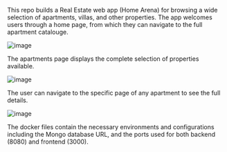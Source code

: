 This repo builds a Real Estate web app (Home Arena) for browsing a wide selection of apartments, villas, and other properties. The app welcomes users through a home page, from which they can navigate to the full apartment catalouge.

![image](https://github.com/amshawky/Nawy/assets/139395723/cbbaa0db-f117-4f69-9c19-a987aebe27aa)

The apartments page displays the complete selection of properties available. 

![image](https://github.com/amshawky/Nawy/assets/139395723/1cd854c1-eb3c-4443-b390-b6ce4847d61e)

The user can navigate to the specific page of any apartment to see the full details. 

![image](https://github.com/amshawky/Nawy/assets/139395723/999db04b-df53-407f-933f-d0c71f7dd2b6)


The docker files contain the necessary environments and configurations including the Mongo database URL, and the ports used for both backend (8080) and frontend (3000).


